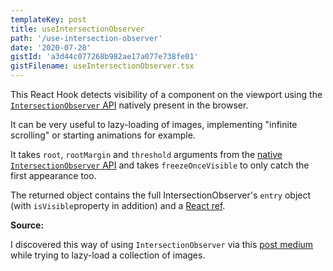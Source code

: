 ```yaml
---
templateKey: post
title: useIntersectionObserver
path: '/use-intersection-observer'
date: '2020-07-28'
gistId: 'a3d44c077268b982ae17a077e738fe01'
gistFilename: useIntersectionObserver.tsx
---
```


This React Hook detects visibility of a component on the viewport using the [`IntersectionObserver` API](https://developer.mozilla.org/en-US/docs/Web/API/Intersection_Observer_API) natively present in the browser.

It can be very useful to lazy-loading of images, implementing "infinite scrolling" or starting animations for example.

It takes `root`, `rootMargin` and `threshold` arguments from the [native `IntersectionObserver` API](https://developer.mozilla.org/en-US/docs/Web/API/Intersection_Observer_API) and takes `freezeOnceVisible` to only catch the first appearance too.

The returned object contains the full IntersectionObserver's `entry` object (with `isVisible`property in addition) and a [React ref](https://reactjs.org/docs/refs-and-the-dom.html).

**Source:**

I discovered this way of using `IntersectionObserver` via this [post medium](https://medium.com/the-non-traditional-developer/how-to-use-an-intersectionobserver-in-a-react-hook-9fb061ac6cb5) while trying to lazy-load a collection of images.
